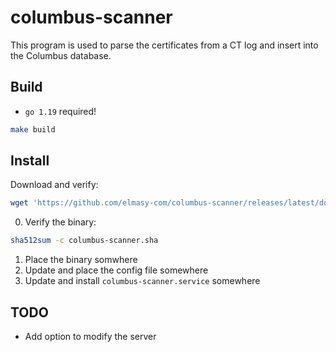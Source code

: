 # columbus-scanner

This program is used to parse the certificates from a CT log and insert into the Columbus database. 

## Build

- `go 1.19` required!

```bash
make build
```

## Install

Download and verify:
```bash 
wget 'https://github.com/elmasy-com/columbus-scanner/releases/latest/download/columbus-scanner' && wget 'https://github.com/elmasy-com/columbus-scanner/releases/latest/download/columbus-scanner.sha' && sha512sum -c columbus-scanner.sha 
```

0. Verify the binary:
```bash
sha512sum -c columbus-scanner.sha
```
1. Place the binary somwhere
2. Update and place the config file somewhere
3. Update and install `columbus-scanner.service` somewhere

## TODO

- Add option to modify the server